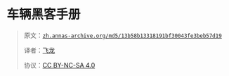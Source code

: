 # 车辆黑客手册

> 原文：[`zh.annas-archive.org/md5/13b58b13318191bf30043fe3beb57d19`](https://zh.annas-archive.org/md5/13b58b13318191bf30043fe3beb57d19)
> 
> 译者：[飞龙](https://github.com/wizardforcel)
> 
> 协议：[CC BY-NC-SA 4.0](http://creativecommons.org/licenses/by-nc-sa/4.0/)